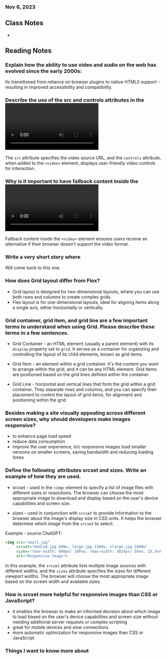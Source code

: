 ### Nov 6, 2023

## Class Notes

-

## Reading Notes

### Explain how the ability to use video and audio on the web has evolved since the early 2000s:
Its transitioned from reliance on browser plugins to native HTML5 support - resulting in improved accessibility and compatibility.

### Describe the use of the src and controls attributes in the <video> element:
The `src` attribute specifies the video source URL, and the `controls` attribute, when added to the `<video>` element, displays user-friendly video controls for interaction.

### Why is it important to have fallback content inside the <video> element:
Fallback content inside the `<video>` element ensures users receive an alternative if their browser doesn't support the video format.

### Write a very short story where <audio> and <video> are characters:
Will come back to this one.


### How does Grid layout differ from Flex?
- Grid layout is designed for two-dimensional layouts, where you can use both rows and columns to create complex grids.
- Flex layout is for one-dimensional layouts, ideal for aligning items along a single axis, either horizontally or vertically.

### Grid container, grid item, and grid line are a few important terms to understand when using Grid. Please describe these terms in a few sentences.

- Grid Container - an HTML element (usually a parent element) with its `display` property set to `grid`. It serves as a container for organizing and controlling the layout of its child elements, known as grid items.

- Grid Item - an element within a grid container. It's the content you want to arrange within the grid, and it can be any HTML element. Grid items are positioned based on the grid lines defined within the container.

- Grid Line - horizontal and vertical lines that form the grid within a grid container. They separate rows and columns, and you can specify their placement to control the layout of grid items, for alignment and positioning within the grid.

### Besides making a site visually appealing across different screen sizes, why should developers make images responsive?
- to enhance page load speed
- reduce data consumption
- improve the user experience, b/c responsive images load smaller versions on smaller screens, saving bandwidth and reducing loading times

### Define the following <img> attributes srcset and sizes. Write an example of how they are used.

- srcset - used in the `<img>` element to specify a list of image files with different sizes or resolutions. The browser can choose the most appropriate image to download and display based on the user's device capabilities and screen size.

- sizes - used in conjunction with `srcset` to provide information to the browser about the image's display size in CSS units. It helps the browser determine which image from the `srcset` to select.

Example - source ChatGPT:

```html
<img src="small.jpg"
     srcset="medium.jpg 800w, large.jpg 1200w, xlarge.jpg 1600w"
     sizes="(max-width: 600px) 100vw, (max-width: 1024px) 50vw, 33.3vw"
     alt="Responsive Image">
```

In this example, the `srcset` attribute lists multiple image sources with different widths, and the `sizes` attribute specifies the sizes for different viewport widths. The browser will choose the most appropriate image based on the screen width and available sizes.

### How is srcset more helpful for responsive images than CSS or JavaScript?
- it enables the browser to make an informed decision about which image to load based on the user's device capabilities and screen size without needing additional server requests or complex scripting
- great for mobile devices and slow connections
- more automatic optimization for responsive images than CSS or JavaScript


### Things I want to know more about
